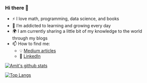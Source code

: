 ### Hi there 👋


- :zap: I love math, programming, data science, and books
- 🌱 I’m addicted to learning and growing every day
- :earth_africa: I am currently sharing a little bit of my knowledge to the world through my blogs
- 📫 How to find me: 
  - :bulb: [Medium articles](https://github.com/Amitaryan9906)
  - :office: [LinkedIn](https://www.linkedin.com/in/amit-kumar-60b57123a/)

[![Amit's github stats](https://github-readme-stats.vercel.app/api?username=Amitaryan9906&count_private=true&show_icons=true&theme=radical&hide_rank=false)](https://github.com/anuraghazra/github-readme-stats)

[![Top Langs](https://github-readme-stats.vercel.app/api/top-langs/?username=Amitaryan9906)](https://github.com/anuraghazra/github-readme-stats)
